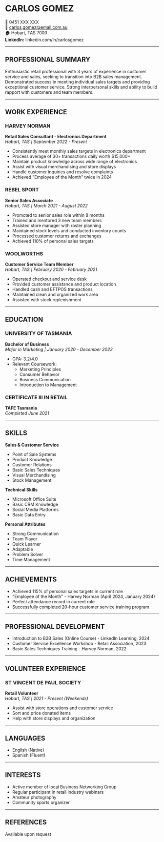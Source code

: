 # CARLOS GOMEZ

**📱** 0451 XXX XXX  
**📧** carlos.gomez@email.com.au  
**🏠** Hobart, TAS 7000  
**LinkedIn:** linkedin.com/in/carlosgomez

---

## PROFESSIONAL SUMMARY

Enthusiastic retail professional with 3 years of experience in customer service and sales, seeking to transition into B2B sales management. Demonstrated success in meeting individual sales targets and providing exceptional customer service. Strong interpersonal skills and ability to build rapport with customers and team members.

---

## WORK EXPERIENCE

### HARVEY NORMAN

**Retail Sales Consultant - Electronics Department**  
_Hobart, TAS | September 2022 - Present_

- Consistently meet monthly sales targets in electronics department
- Process average of 30+ transactions daily worth $15,000+
- Maintain product knowledge across wide range of electronics
- Assist with visual merchandising and store displays
- Handle customer inquiries and resolve complaints
- Achieved "Employee of the Month" twice in 2024

### REBEL SPORT

**Senior Sales Associate**  
_Hobart, TAS | March 2021 - August 2022_

- Promoted to senior sales role within 8 months
- Trained and mentored 3 new team members
- Assisted store manager with roster planning
- Maintained stock levels and conducted inventory counts
- Processed customer returns and exchanges
- Achieved 110% of personal sales targets

### WOOLWORTHS

**Customer Service Team Member**  
_Hobart, TAS | February 2020 - February 2021_

- Operated checkout and service desk
- Provided customer assistance and product location
- Handled cash and EFTPOS transactions
- Maintained clean and organized work area
- Assisted with stock replenishment

---

## EDUCATION

### UNIVERSITY OF TASMANIA

**Bachelor of Business**  
_Major in Marketing | January 2020 - December 2023_

- GPA: 3.2/4.0
- Relevant Coursework:
  - Marketing Principles
  - Consumer Behavior
  - Business Communication
  - Introduction to Management

### CERTIFICATE III IN RETAIL

**TAFE Tasmania**  
_Completed June 2021_

---

## SKILLS

**Sales & Customer Service**

- Point of Sale Systems
- Product Knowledge
- Customer Relations
- Basic Sales Techniques
- Visual Merchandising
- Stock Management

**Technical Skills**

- Microsoft Office Suite
- Basic CRM Knowledge
- Social Media Platforms
- Basic Data Entry

**Personal Attributes**

- Strong Communication
- Team Player
- Quick Learner
- Adaptable
- Problem Solver
- Time Management

---

## ACHIEVEMENTS

- Achieved 115% of personal sales targets in current role
- "Employee of the Month" - Harvey Norman (April 2024, January 2024)
- Perfect attendance record in current role
- Successfully completed 20-hour customer service training program

---

## PROFESSIONAL DEVELOPMENT

- Introduction to B2B Sales (Online Course) - LinkedIn Learning, 2024
- Customer Service Excellence Workshop - Retail Association, 2023
- Basic Sales Techniques Training - Harvey Norman, 2022

---

## VOLUNTEER EXPERIENCE

### ST VINCENT DE PAUL SOCIETY

**Retail Volunteer**  
_Hobart, TAS | 2021 - Present (Weekends)_

- Assist with store operations and customer service
- Sort and price donated items
- Help with store displays and organization

---

## LANGUAGES

- English (Native)
- Spanish (Fluent)

---

## INTERESTS

- Active member of local Business Networking Group
- Regular participant in retail industry webinars
- Amateur photography
- Community sports organizer

---

## REFERENCES

Available upon request
